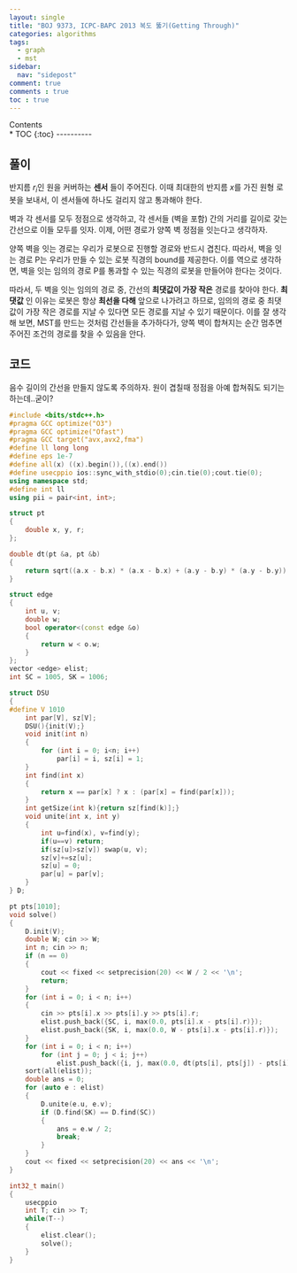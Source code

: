 ```yaml
---
layout: single
title: "BOJ 9373, ICPC-BAPC 2013 복도 뚫기(Getting Through)"
categories: algorithms
tags:
  - graph
  - mst
sidebar:
  nav: "sidepost"
comment: true
comments : true
toc : true
---
```

<div id="toc">
Contents
</div>
* TOC
{:toc}
----------

## 풀이
반지름 $r_i$인 원을 커버하는 **센서** 들이 주어진다. 이때 최대한의 반지름 $x$를 가진 원형 로봇을 보내서, 이 센서들에 하나도 걸리지 않고 통과해야 한다.

벽과 각 센서를 모두 정점으로 생각하고, 각 센서들 (벽을 포함) 간의 거리를 길이로 갖는 간선으로 이들 모두를 잇자. 이제, 어떤 경로가 양쪽 벽 정점을 잇는다고 생각하자.

양쪽 벽을 잇는 경로는 우리가 로봇으로 진행할 경로와 반드시 겹친다. 따라서, 벽을 잇는 경로 P는 우리가 만들 수 있는 로봇 직경의 bound를 제공한다. 이를 역으로 생각하면, 벽을 잇는 임의의 경로 P를 통과할 수 있는 직경의 로봇을 만들어야 한다는 것이다.

따라서, 두 벽을 잇는 임의의 경로 중, 간선의 **최댓값이 가장 작은** 경로를 찾아야 한다. **최댓값** 인 이유는 로봇은 항상 **최선을 다해** 앞으로 나가려고 하므로, 임의의 경로 중 최댓값이 가장 작은 경로를 지날 수 있다면 모든 경로를 지날 수 있기 때문이다. 이를 잘 생각해 보면, MST를 만드는 것처럼 간선들을 추가하다가, 양쪽 벽이 합쳐지는 순간 멈추면 주어진 조건의 경로를 찾을 수 있음을 안다.

## 코드
음수 길이의 간선을 만들지 않도록 주의하자. 원이 겹칠때 정점을 아예 합쳐줘도 되기는 하는데..굳이?

```cpp
#include <bits/stdc++.h>
#pragma GCC optimize("O3")
#pragma GCC optimize("Ofast")
#pragma GCC target("avx,avx2,fma")
#define ll long long
#define eps 1e-7
#define all(x) ((x).begin()),((x).end())
#define usecppio ios::sync_with_stdio(0);cin.tie(0);cout.tie(0);
using namespace std;
#define int ll
using pii = pair<int, int>;

struct pt
{
    double x, y, r;
};

double dt(pt &a, pt &b)
{
    return sqrt((a.x - b.x) * (a.x - b.x) + (a.y - b.y) * (a.y - b.y));
}

struct edge
{
    int u, v;
    double w;
    bool operator<(const edge &o)
    {
        return w < o.w;
    }
};
vector <edge> elist;
int SC = 1005, SK = 1006;

struct DSU
{
#define V 1010
    int par[V], sz[V];
    DSU(){init(V);}
    void init(int n)
    {
        for (int i = 0; i<n; i++)
            par[i] = i, sz[i] = 1;
    }
    int find(int x)
    {
        return x == par[x] ? x : (par[x] = find(par[x]));
    }
    int getSize(int k){return sz[find(k)];}
    void unite(int x, int y)
    {
        int u=find(x), v=find(y);
        if(u==v) return;
        if(sz[u]>sz[v]) swap(u, v);
        sz[v]+=sz[u];
        sz[u] = 0;
        par[u] = par[v];
    }
} D;

pt pts[1010];
void solve()
{
    D.init(V);
    double W; cin >> W;
    int n; cin >> n;
    if (n == 0)
    {
        cout << fixed << setprecision(20) << W / 2 << '\n';
        return;
    }
    for (int i = 0; i < n; i++)
    {
        cin >> pts[i].x >> pts[i].y >> pts[i].r;
        elist.push_back({SC, i, max(0.0, pts[i].x - pts[i].r)});
        elist.push_back({SK, i, max(0.0, W - pts[i].x - pts[i].r)});
    }
    for (int i = 0; i < n; i++)
        for (int j = 0; j < i; j++)
            elist.push_back({i, j, max(0.0, dt(pts[i], pts[j]) - pts[i].r - pts[j].r)});
    sort(all(elist));
    double ans = 0;
    for (auto e : elist)
    {
        D.unite(e.u, e.v);
        if (D.find(SK) == D.find(SC))
        {
            ans = e.w / 2;
            break;
        }
    }
    cout << fixed << setprecision(20) << ans << '\n';
}

int32_t main()
{
    usecppio
    int T; cin >> T;
    while(T--)
    {
        elist.clear();
        solve();
    }
}
```